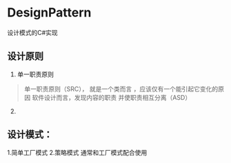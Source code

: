 # DesignPattern
设计模式的C#实现

## 设计原则
1. 单一职责原则
>单一职责原则（SRC）， 就是一个类而言 ，应该仅有一个能引起它变化的原因
> 软件设计而言，发现内容的职责 并使职责相互分离（ASD）
2. 

## 设计模式：
1.简单工厂模式
2.策略模式 通常和工厂模式配合使用
